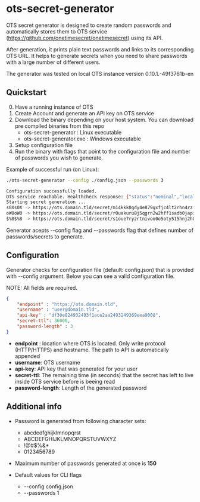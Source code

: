 # ots-secret-generator
OTS secret generator is designed to create random passwords and automatically stores them to OTS service (https://github.com/onetimesecret/onetimesecret) using its API. 

After generation, it prints plain text passwords and links to its corresponding OTS URL. It helps to generate secrets when you need to share passwords with a large number of different users.

The generator was tested on local OTS instance version 0.10.1.-49f3761b-en

## Quickstart
0. Have a running instance of OTS
1. Create Account and generate an API key on OTS service
2. Download the binary depending on your host system. You can download pre compiled binaries from this repo
    - ots-secret-generator : Linux executable
    - ots-secret-generator.exe : Windows executable
3. Setup configuration file
4. Run the binary with flags that point to the configuration file and number of passwords you wish to generate. 

Example of successful run (on Linux):

```bash
./ots-secret-generator --config ./config.json --passwords 3 
```

```bash
Configuration successfully loaded.
OTS service reachable. Healthcheck response: {"status":"nominal","locale":"en"}
Starting secret generation ...
s0Xs0X -> https://ots.domain.tld/secret/m14kkk0gdy4e879gxfjc4lt2rhn4rz
oW0oW0 -> https://ots.domain.tld/secret/r0uakuru8j5qgrn2w2hff1sadb0japi
$%8$%8 -> https://ots.domain.tld/secret/s1oue7ryzrtnivoo0o5oty515hnj2h8
```

Generator acepts --config flag and --passwords flag that defines number of passwords/secrets to generate.

## Configuration
Generator checks for configuration file (default: config.json) that is provided with --config argument. Below you can see a valid configuration file. 

NOTE: All fields are required.

```json
{
    "endpoint" : "https://ots.domain.tld",
    "username" : "user@domain.tld",
    "api-key" : "df30e824932493f1ace2aa2493249369eea9008",
    "secret-ttl": 36000,
    "password-length" : 3
}
```

- **endpoint** : location where OTS is located. Only write protocol (HTTP/HTTPS) and hostname. The path to API is automatically appended
- **username**: OTS username
- **api-key**: API key that was generated for your user 
- **secret-ttl**: The remaining time (in seconds) that the secret has left to live inside OTS service before is beeing read
- **password-length**: Length of the generated password

## Additional info
- Password is generated from following character sets:
    - abcdedfghijklmnopqrst
	- ABCDEFGHIJKLMNOPQRSTUVWXYZ
    - !@#$%&*
	- 0123456789

- Maximum number of passwords generated at once is **150**

- Default values for CLI flags
    - --config config.json
    - --passwords 1
